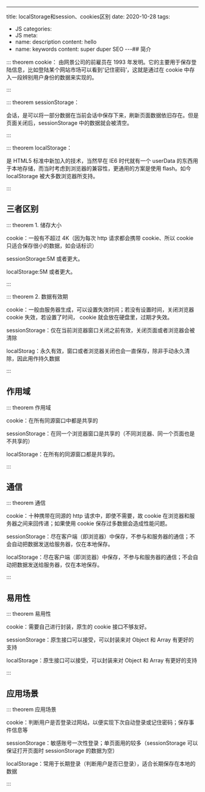 ---
title: localStorage和session、cookies区别
date: 2020-10-28
tags:
  - JS
categories:
  - JS
meta:
  - name: description
    content: hello
  - name: keywords
    content: super duper SEO
---## 简介

::: theorem cookie：
由网景公司的前雇员在 1993 年发明。它的主要用于保存登陆信息，比如登陆某个网站市场可以看到'记住密码’，这就是通过在 cookie 中存入一段辨别用户身份的数据来实现的。

:::

::: theorem sessionStorage：

会话，是可以将一部分数据在当前会话中保存下来，刷新页面数据依旧存在。但是页面关闭后，sessionStorage 中的数据就会被清空。

:::

::: theorem localStorage：

是 HTML5 标准中新加入的技术，当然早在 IE6 时代就有一个 userData 的东西用于本地存储，而当时考虑到浏览器的兼容性，更通用的方案是使用 flash。如今 localStorage 被大多数浏览器所支持。

:::

## 三者区别

::: theorem 1. 储存大小

cookie：一般有不超过 4K（因为每次 http 请求都会携带 cookie、所以 cookie 只适合保存很小的数据，如会话标识）

sessionStorage:5M 或者更大。

localStorage:5M 或者更大。

:::

::: theorem 2. 数据有效期

cookie：一般由服务器生成，可以设置失效时间；若没有设置时间，关闭浏览器 cookie 失效，若设置了时间， cookie 就会放在硬盘里，过期才失效。

sessionStorage：仅在当前浏览器窗口关闭之前有效，关闭页面或者浏览器会被清除

localStorag：永久有效，窗口或者浏览器关闭也会一直保存，除非手动永久清除，因此用作持久数据

:::

## 作用域

::: theorem 作用域

cookie：在所有同源窗口中都是共享的

sessionStorage：在同一个浏览器窗口是共享的（不同浏览器、同一个页面也是不共享的）

localStorage：在所有的同源窗口都是共享的。

:::

## 通信

::: theorem 通信

cookie：十种携带在同源的 http 请求中，即使不需要，故 cookie 在浏览器和服务器之间来回传递；如果使用 cookie 保存过多数据会造成性能问题。

sessionStorage：尽在客户端（即浏览器）中保存，不参与和服务器的通信；不会自动把数据发送给服务器，仅在本地保存。

localStorage：尽在客户端（即浏览器）中保存，不参与和服务器的通信；不会自动把数据发送给服务器，仅在本地保存。

:::

## 易用性

::: theorem 易用性

cookie：需要自己进行封装，原生的 cookie 接口不够友好。

sessionStorage：原生接口可以接受，可以封装来对 Object 和 Array 有更好的支持

localStorage：原生接口可以接受，可以封装来对 Object 和 Array 有更好的支持

:::

## 应用场景

::: theorem 应用场景

cookie：判断用户是否登录过网站，以便实现下次自动登录或记住密码；保存事件信息等

sessionStorage：敏感账号一次性登录；单页面用的较多（sessionStorage 可以保证打开页面时 sessionStorage 的数据为空）

localStorage：常用于长期登录（判断用户是否已登录），适合长期保存在本地的数据

:::
